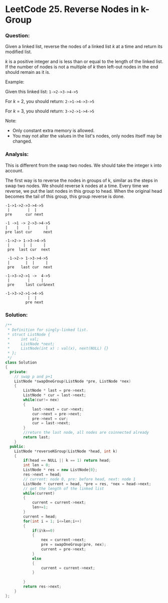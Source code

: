 # LeetCode 25. Reverse Nodes in k-Group

### Question:

Given a linked list, reverse the nodes of a linked list _k_ at a time and return its modified list.

_k_ is a positive integer and is less than or equal to the length of the linked list. If the number of nodes is not a multiple of _k_ then left-out nodes in the end should remain as it is.

Example:

Given this linked list: `1->2->3->4->5`

For _k_ = 2, you should return: `2->1->4->3->5`

For _k_ = 3, you should return: `3->2->1->4->5`

Note:

* Only constant extra memory is allowed.
* You may not alter the values in the list's nodes, only nodes itself may be changed.

### Analysis:

This is different from the swap two nodes. We should take the integer `k` into account.

The first way is to reverse the nodes in groups of k, similar as the steps in swap two nodes. We should reverse k nodes at a time. Every time we reverse, we put the last nodes in this group to head. When the original head becomes the tail of this group, this group reverse is done.

```text
-1->1->2->3->4->5
 |        |  |
pre      cur next

-1 ->1 -> 2->3->4->5
|    |    |       |
pre last cur     next

-1->2-> 1->3->4->5
 |      |  |     |
 pre  last cur  next
 
 -1->2-> 1->3->4->5
 |       |  |     |
 pre   last cur  next
 
-1->3->2->1 ->  4->5
 |        |     |   
 pre     last cur&next

-1->3->2->1->4->5
          |  |
         pre next
```

### Solution:

```cpp
/**
 * Definition for singly-linked list.
 * struct ListNode {
 *     int val;
 *     ListNode *next;
 *     ListNode(int x) : val(x), next(NULL) {}
 * };
 */
class Solution
{
  private:
    // swap p and p+1
    ListNode *swapOneGroup(ListNode *pre, ListNode *nex)
    {
        ListNode * last = pre->next;
        ListNode * cur = last->next;
        while(cur!= nex)
        {
            last->next = cur->next;
            cur->next = pre->next;
            pre->next = cur;
            cur = last->next;
        }
        //return the last node, all nodes are coinnected already
        return last;
    }
  public:
    ListNode *reverseKGroup(ListNode *head, int k)
    {
        if(head == NULL || k == 1) return head;
        int len = 0;
        ListNode * res = new ListNode{0};
        res->next = head;
        // current: node 0, pre: before head, next: node 1
        ListNode * current = head, *pre = res, *nex = head->next;
        // get the length of the linked list
        while(current)
        {
            current = current->next;
            len+=1;
        }
        current = head;
        for(int i = 1; i<=len;i++)
        {
            if(i%k==0)
            {
                nex = current->next;
                pre = swapOneGroup(pre, nex);
                current = pre->next;
            }
            else
            {
                current = current->next;
            }
            
        }
        return res->next;
    }
};
```

